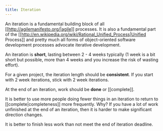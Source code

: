 ```yaml
---
title: Iteration
---
```

An iteration is a fundamental building block of all [[http://agilemanifesto.org/|agile]] processes. It is also a fundamental part of the [[http://en.wikipedia.org/wiki/Rational_Unified_Process|Unified Process]] and pretty much all forms of object-oriented software development processes advocate iterative development.

An iteration is **short**, lasting between 2 - 4 weeks typically (1 week is a bit short but possible, more than 4 weeks and you increase the risk of wasting effort).

For a given project, the iteration length should be **consistent**. If you start with 2 week iterations, stick with 2 week iterations.

At the end of an iteration, work should be **done** or [[complete]].

It is better to use more people doing fewer things in an iteration to return to [[complete|completeness]] more frequently. Why? If you have a lot of work unfinished at the end of an iteration, then it is harder to make significant direction changes.

It is better to finish less work than not meet the end of iteration deadline.

